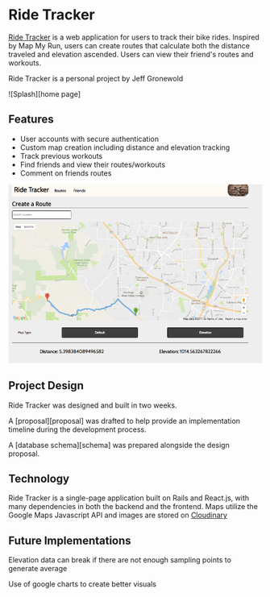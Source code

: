 # Ride Tracker

[Ride Tracker][ride] is a web application for users to track their bike rides. Inspired by Map My Run, users can create routes that calculate both the distance traveled and elevation ascended. Users can view their friend's routes and workouts.

Ride Tracker is a personal project by Jeff Gronewold

![Splash][home page]

## Features

- User accounts with secure authentication
- Custom map creation including distance and elevation tracking
- Track previous workouts
- Find friends and view their routes/workouts
- Comment on friends routes

![demo map][map]

## Project Design

Ride Tracker was designed and built in two weeks.

A [proposal][proposal] was drafted to help provide an implementation timeline during the development process.

A [database schema][schema] was prepared alongside the design proposal.

## Technology

Ride Tracker is a single-page application built on Rails and React.js, with many dependencies in both the backend and the frontend. Maps utilize the Google Maps Javascript API and images are stored on [Cloudinary][cloudinary]


## Future Implementations

Elevation data can break if there are not enough sampling points to generate average

Use of google charts to create better visuals



[ride]: https://mapmyhike.herokuapp.com/#/welcome/home
[home_page]: ./docs/splash.png "Splash page"
[map]: ./docs/map_image.png
[cloudinary]: http://cloudinary.com/
